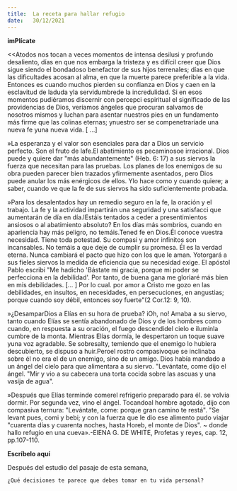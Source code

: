 ```yaml
---
title:  La receta para hallar refugio
date:   30/12/2021
---
```


**imPlícate**

<<Atodos nos tocan a veces momentos de intensa desilusi y profundo desaliento, días en que nos embarga la tristeza y es difícil creer que Dios sigue siendo el bondadoso benefactor de sus hijos terrenales; días en que las dificultades acosan al alma, en que la muerte parece preferible a la vida. Entonces es cuando muchos pierden su confianza en Dios y caen en la esclavitud de laduda yla servidumbrede la incredulidad. Si en esos momentos pudiéramos discernir con percepci espiritual el significado de las providencias de Dios, veríamos ángeles que procuran salvamos de nosotros mismos y luchan para asentar nuestros pies en un fundamento más firme que las colinas eternas; ynuestro ser se compenetraríade una nueva fe yuna nueva vida. [ ...]

»La esperanza y el valor son esenciales para dar a Dios un servicio perfecto. Son el fruto de lafe.El abatimiento es pecaminosoe irracional. Dios puede y quiere dar "más abundantemente" (Heb. 6: 17) a sus siervos la fuerza que necesitan para las pruebas. Los planes de los enemigos de su obra pueden parecer bien trazados yfirmemente asentados, pero Dios puede anular los más enérgicos de ellos. Ylo hace como y cuando quiere; a saber, cuando ve que la fe de sus siervos ha sido suficientemente probada.

»Para los desalentados hay un remedio seguro en la fe, la oración y el trabajo. La fe y la actividad impartirán una seguridad y una satisfacci que aumentarán de día en día.lEstáis tentados a ceder a presentimientos ansiosos o al abatimiento absoluto? En los días más sombríos, cuando en apariencia hay más peligro, no temáis.Tened fe en Dios.Él conoce vuestra necesidad. Tiene toda potestad. Su compasi y amor infinitos son incansables. No temáis a que deje de cumplir su promesa. Él es la verdad eterna. Nunca cambiará el pacto que hizo con los que le aman. Yotorgará a sus fieles siervos la medida de eficiencia que su necesidad exige. El apóstol Pablo escribi "Me hadicho 'Bástate mi gracia, porque mi poder se perfecciona en la debilidad'. Por tanto, de buena gana me gloriaré más bien en mis debilidades. [... ] Por lo cual. por amor a Cristo me gozo en las debilidades, en insultos, en necesidades, en persecuciones, en angustias; porque cuando soy débil, entonces soy fuerte"(2 Cor.12: 9, 10).

»¿DesamparDios a Elías en su hora de prueba? iOh, no! Amaba a su siervo, tanto cuando Elías se sentía abandonado de Dios y de los hombres como cuando, en respuesta a su oración, el fuego descendidel cielo e iluminla cumbre de la monta. Mientras Elías dormía, le despertaron un toque suave yuna voz agradable. Se sobresalty, temiendo que el enemigo lo hubiera descubierto, se dispuso a huir.Peroel rostro compasivoque se inclinaba sobre él no era el de un enemigo, sino de un amigo. Dios había mandado a un ángel del cielo para que alimentara a su siervo. "Levántate, come dijo el ángel. "Mir y vio a su cabecera una torta cocida sobre las ascuas y una vasija de agua".

»Después que Elías terminde comerel refrigerio preparado para él. se volvia dormir. Por segunda vez, vino el ángel. Tocandoal hombre agotado, dijo con compasiva ternura: "Levántate, come: porque gran camino te restá". "Se levant pues, comi y bebi; y con la fuerza que le dio ese alimento pudo viajar "cuarenta días y cuarenta noches, hasta Horeb, el monte de Dios". ~ donde hallo refugio en una cueva».-ElENA G. DE WHITE, Profetas y reyes, cap. 12, pp.107-110.

**Escríbelo aquí**

Después del estudio del pasaje de esta semana,

`¿Qué decisiones te parece que debes tomar en tu vida personal?`
